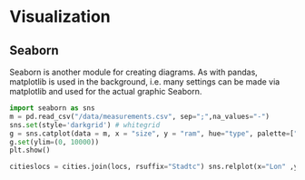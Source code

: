 # Visualization

## Seaborn

Seaborn is another module for creating diagrams. As with pandas, matplotlib is used in the background, i.e. many settings can be made via matplotlib and used for the actual graphic Seaborn.

```py
import seaborn as sns
m = pd.read_csv("/data/measurements.csv", sep=";",na_values="-")
sns.set(style='darkgrid') # whitegrid
g = sns.catplot(data = m, x = "size", y = "ram", hue="type", palette=["#009bcc","#ff8200","#9bba00"])
g.set(ylim=(0, 10000))
plt.show()

citieslocs = cities.join(locs, rsuffix="Stadtc") sns.relplot(x="Lon" ,y="Lat", data = citieslocs, hue="Landkreis", size="Einwohner",sizes=(200,500))
```
